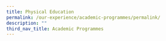 ```yaml
---
title: Physical Education
permalink: /our-experience/academic-programmes/permalink/
description: ""
third_nav_title: Academic Programmes
---
```

